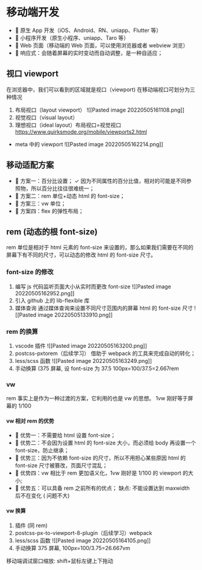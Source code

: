 # 移动端开发
-  原生 App 开发（iOS、Android、RN、uniapp、Flutter 等） 
-  小程序开发（原生小程序、uniapp、Taro 等） 
-  Web 页面（移动端的 Web 页面，可以使用浏览器或者 webview 浏览）
-  响应式：会随着屏幕的实时变动而自动调整，是一种自适应；

## 视口 viewport
在浏览器中，我们可以看到的区域就是视口（viewport)
在移动端视口可划分为三种情况
1. 布局视口（layout viewport） ![[Pasted image 20220505161108.png]]
2. 视觉视口（visual layout）
3. 理想视口（ideal layout）布局视口=视觉视口
https://www.quirksmode.org/mobile/viewports2.html

- meta 中的 viewport
![[Pasted image 20220505162214.png]]
## 移动适配方案
-  方案一：百分比设置；
✓ 因为不同属性的百分比值，相对的可能是不同参照物，所以百分比往往很难统一； 
-  方案二：rem 单位+动态 html 的 font-size； 
-  方案三：vw 单位； 
-  方案四：flex 的弹性布局；

## rem (动态的根 font-size)
rem 单位是相对于 html 元素的 font-size 来设置的，那么如果我们需要在不同的屏幕下有不同的尺寸，可以动态的修改 html 的 font-size 尺寸。

### font-size 的修改
1. 编写 js 代码监听页面大小从实时而更改 font-size ![[Pasted image 20220505162952.png]]
2. 引入 github 上的 lib-flexible 库
3. 媒体查询
通过媒体查询来设置不同尺寸范围内的屏幕 html 的 font-size 尺寸
![[Pasted image 20220505133910.png]]

### rem 的换算
1. vscode 插件 ![[Pasted image 20220505163200.png]]
2. postcss-pxtorem（后续学习）
借助于 webpack 的工具来完成自动的转化；
3. less/scss 函数 ![[Pasted image 20220505163249.png]]
4. 手动换算  (375 屏幕, 设 font-size 为 37.5 100px=100/37.5=2.667rem

### vw
rem 事实上是作为一种过渡的方案，它利用的也是 vw 的思想。
1vw 刚好等于屏幕的 1/100 
#### vw 相对 rem 的优势
-  优势一：不需要给 html 设置 font-size； 
-  优势二：不会因为设置 html 的 font-size 大小，而必须给 body 再设置一个 font-size，防止继承； 
-  优势三：因为不依赖 font-size 的尺寸，所以不用担心某些原因 html 的 font-size 尺寸被篡改，页面尺寸混乱； 
-  优势四：vw 相比于 rem 更加语义化，1vw 刚好是 1/100 的 viewport 的大小; 
-  优势五：可以具备 rem 之前所有的优点；
缺点: 不能设置达到 maxwidth 后不在变化 ( 问题不大)

#### vw 换算
1. 插件 (同 rem)
2. postcss-px-to-viewport-8-plugin（后续学习）webpack
3. less/scss 函数 ![[Pasted image 20220505164105.png]]
4. 手动换算  375 屏幕, 100px=100/3.75=26.667vm

移动端调试窗口缩放:
shift+鼠标左键上下拖动